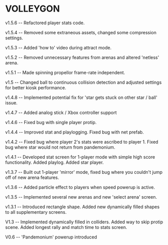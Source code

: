 # VOLLEYGON

v1.5.6 -- Refactored player stats code.

v1.5.4 -- Removed some extraneous assets, changed some compression settings.

v1.5.3 -- Added 'how to' video during attract mode.

v1.5.2 -- Removed unnecessary features from arenas and altered 'netless' arena.

v1.5.1 -- Made spinning propellor frame-rate independent.

v1.5 -- Changed ball to continuous collision detection and adjusted settings for better kiosk performance.

v1.4.8 -- Implemented potential fix for 'star gets stuck on other star / ball' issue.

v1.4.7 -- Added analog stick / Xbox controller support

v1.4.6 -- Fixed bug with single player protip.

v1.4.4 -- Improved stat and playlogging. Fixed bug with net prefab.

v1.4.2 -- Fixed bug where player 2's stats were ascribed to player 1. Fixed bug where star would not return from pandemonium.

v1.4.1 -- Developed stat screen for 1-player mode with simple high score functionality. Added playlog. Added star player.

v1.3.7 -- Built out 1-player 'mirror' mode, fixed bug where you couldn't jump off of new arena features.

v1.3.6 -- Added particle effect to players when speed powerup is active.

v1.3.5 -- Implemented several new arenas and new 'select arena' screen.

v1.3.1 -- Introduced rectangle shape. Added new dynamically filled shapes to all supplementary screens.

V1.3 -- Implemented dynamically filled in colliders. Added way to skip protip scene. Added longest rally and match time to stats screen.

V0.6 -- 'Pandemonium' powerup introduced
